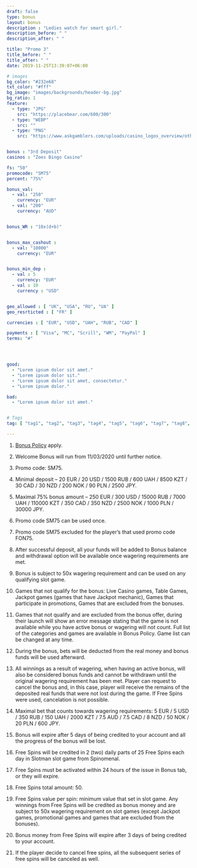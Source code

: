 ```yaml
---
draft: false
type: bonus
layout: bonus 
description : "Ledies watch for smart girl."
description_before: " "
description_after: " " 

title: "Promo 3"
title_before: " "
title_after: " " 
date: 2019-11-25T13:39:07+06:00

# images
bg_color: "#232e68"
txt_color: "#fff"
bg_image: "images/backgrounds/header-bg.jpg"
bg_ratio: 1
feature:
  - type: "JPG"
    src: "https://placebear.com/600/300"   
  - type: "WEBP"
    src: ""
  - type: "PNG"
    src: "https://www.askgamblers.com/uploads/casino_logos_overview/other/5c/3b/8d/5064c42906e723911f490b5bfa6e8a874e/casino-euro-3.png"


bonus : "3rd Deposit"
casinos : "Zoes Bingo Casino"

fs: "50"
promocode: "SM75"
percent: "75%"

bonus_val:
  - val: "250"
    currency: "EUR"
  - val: "200"
    currency: "AUD"


bonus_WR : "10x(d+b)"


bonus_max_cashout : 
  - val: "10000"
    currency: "EUR"


bonus_min_dep : 
  - val : 5
    currency: "EUR"
  - val : 10
    currency : "USD"


geo_allowed : [ "UK", "USA", "RU", "UA" ]
geo_resrticted : [ "FR" ]

currencies : [ "EUR", "USD", "UAH", "RUB", "CAD" ]

payments : [ "Visa", "MC", "Scrill", "WM", "PayPal" ]
terms: "#"




good:
  - "Lorem ipsum dolor sit amet."
  - "Lorem ipsum dolor sit."
  - "Lorem ipsum dolor sit amet, consectetur."
  - "Lorem ipsum dolor."

bad:
  - "Lorem ipsum dolor sit amet."


# Tags
tag: [ "tag1", "tag2", "tag3", "tag4", "tag5", "tag6", "tag7", "tag8", "tag9", "tag10", "tag11", "tag12" ]

---
```


1. [Bonus Policy](http://link/path/to/target) apply. 

1. Welcome Bonus will run from 11/03/2020 until further notice. 

1. Promo code: SM75.

1. Minimal deposit – 20 EUR / 20 USD / 1500 RUB / 600 UAH / 8500 KZT / 30 CAD / 30 NZD / 200 NOK / 90 PLN / 2500 JPY.

1. Maximal 75% bonus amount – 250 EUR / 300 USD / 15000 RUB / 7000 UAH / 110000 KZT / 350 CAD / 350 NZD / 2500 NOK / 1000 PLN / 30000 JPY.

1. Promo code SM75 can be used once.

1. Promo code SM75 excluded for the player’s that used promo code FON75.

1. After successful deposit, all your funds will be added to Bonus balance and withdrawal option will be available once wagering requirements are met.

1. Bonus is subject to 50x wagering requirement and can be used on any qualifying slot game.

1. Games that not qualify for the bonus: Live Casino games, Table Games, Jackpot games (games that have Jackpot mechanic), Games that participate in promotions, Games that are excluded from the bonuses.

1. Games that not qualify and are excluded from the bonus offer, during their launch will show an error message stating that the game is not available while you have active bonus or wagering will not count. Full list of the categories and games are available in Bonus Policy. Game list can be changed at any time.

1. During the bonus, bets will be deducted from the real money and bonus funds will be used afterward.

1. All winnings as a result of wagering, when having an active bonus, will also be considered bonus funds and cannot be withdrawn until the original wagering requirement has been met.
Player can request to cancel the bonus and, in this case, player will receive the remains of the deposited real funds that were not lost during the game. If Free Spins were used, cancelation is not possible.

1. Maximal bet that counts towards wagering requirements: 5 EUR / 5 USD / 350 RUB / 150 UAH / 2000 KZT / 7.5 AUD / 7.5 CAD / 8 NZD / 50 NOK / 20 PLN / 600 JPY.

1. Bonus will expire after 5 days of being credited to your account and all the progress of the bonus will be lost.

1. Free Spins will be credited in 2 (two) daily parts of 25 Free Spins each day in Slotman slot game from Spinomenal.

1. Free Spins must be activated within 24 hours of the issue in Bonus tab, or they will expire.

1. Free Spins total amount: 50.

1. Free Spins value per spin: minimum value that set in slot game.
Any winnings from Free Spins will be credited as bonus money and are subject to 50х wagering requirement on slot games (except Jackpot games, promotional games and games that are excluded from the bonuses).

1. Bonus money from Free Spins will expire after 3 days of being credited to your account.

1. If the player decide to cancel free spins, all the subsequent series of free spins will be canceled as well.